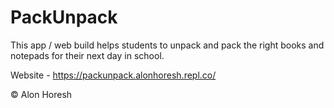 # PackUnpack
This app / web build helps students to unpack and pack the right books and notepads for their next day in school.

Website - https://packunpack.alonhoresh.repl.co/

:copyright: Alon Horesh
